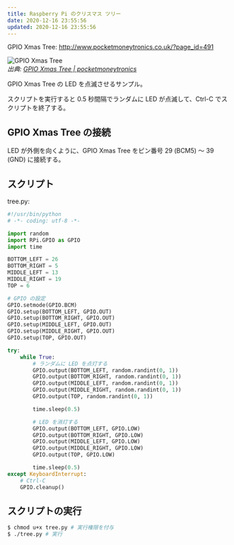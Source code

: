 ```yaml
---
title: Raspberry Pi のクリスマス ツリー
date: 2020-12-16 23:55:56
updated: 2020-12-16 23:55:56
---
```


GPIO Xmas Tree: http://www.pocketmoneytronics.co.uk/?page_id=491

![GPIO Xmas Tree](christmas-tree-for-raspberry-pi/gpio-xmas-tree.png)  
_出典: [GPIO Xmas Tree | pocketmoneytronics][1]_

GPIO Xmas Tree の LED を点滅させるサンプル。

スクリプトを実行すると 0.5 秒間隔でランダムに LED が点滅して、Ctrl-C でスクリプトを終了する。
<!-- more -->
## GPIO Xmas Tree の接続

LED が外側を向くように、GPIO Xmas Tree をピン番号 29 (BCM5) ～ 39 (GND) に接続する。

## スクリプト

tree.py:

```python
#!/usr/bin/python
# -*- coding: utf-8 -*-

import random
import RPi.GPIO as GPIO
import time

BOTTOM_LEFT = 26
BOTTOM_RIGHT = 5
MIDDLE_LEFT = 13
MIDDLE_RIGHT = 19
TOP = 6

# GPIO の設定
GPIO.setmode(GPIO.BCM)
GPIO.setup(BOTTOM_LEFT, GPIO.OUT)
GPIO.setup(BOTTOM_RIGHT, GPIO.OUT)
GPIO.setup(MIDDLE_LEFT, GPIO.OUT)
GPIO.setup(MIDDLE_RIGHT, GPIO.OUT)
GPIO.setup(TOP, GPIO.OUT)

try:
    while True:
        # ランダムに LED を点灯する
        GPIO.output(BOTTOM_LEFT, random.randint(0, 1))
        GPIO.output(BOTTOM_RIGHT, random.randint(0, 1))
        GPIO.output(MIDDLE_LEFT, random.randint(0, 1))
        GPIO.output(MIDDLE_RIGHT, random.randint(0, 1))
        GPIO.output(TOP, random.randint(0, 1))

        time.sleep(0.5)

        # LED を消灯する
        GPIO.output(BOTTOM_LEFT, GPIO.LOW)
        GPIO.output(BOTTOM_RIGHT, GPIO.LOW)
        GPIO.output(MIDDLE_LEFT, GPIO.LOW)
        GPIO.output(MIDDLE_RIGHT, GPIO.LOW)
        GPIO.output(TOP, GPIO.LOW)

        time.sleep(0.5)
except KeyboardInterrupt:
    # Ctrl-C
    GPIO.cleanup()
```

## スクリプトの実行

```bash
$ chmod u+x tree.py # 実行権限を付与
$ ./tree.py # 実行
```

[1]: http://www.pocketmoneytronics.co.uk/?page_id=491
